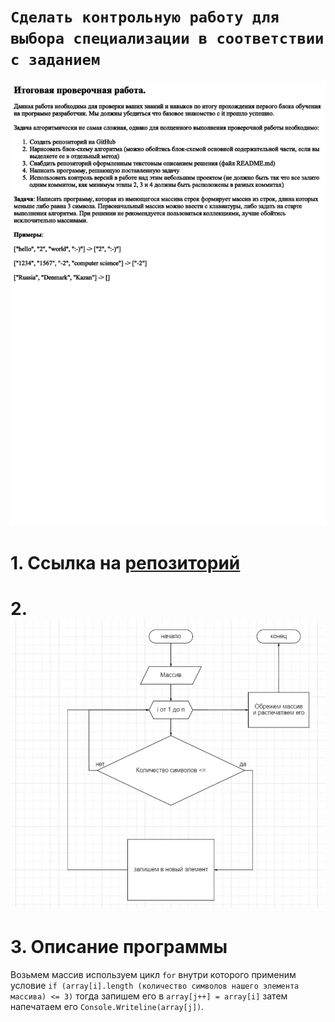 # **`Сделать контрольную работу для выбора специализации в соответствии с заданием`**
![Задание](controlwork.png "контролная работа")

# 1. Ссылка на [репозиторий](https://github.com/KrasnovAO/Final-work.git)

# 2.![блок схема](Diagram.jpg "диаграмма")

# 3. Описание программы
   Возьмем массив используем цикл `for` внутри которого применим условие `if (array[i].length (количество символов нашего элемента массива) <= 3)` тогда
   запишем его в `array[j++] = array[i]` затем напечатаем его `Console.Writeline(array[j])`.